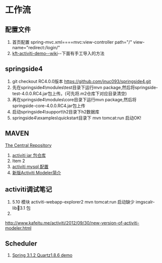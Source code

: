# 工作流

## 配置文件
1. 首页配置 spring-mvc.xml====mvc:view-controller path="/" view-name="redirect:/login/" 
2. [kft-activiti-demo--wiki](https://github.com/henryyan/kft-activiti-demo/wiki)--下面有手工导入的方法

## springside4
1. git checkout RC4.0.0版本 https://github.com/jnuc093/springside4.git
2. 先在springside4\modules\test目录下运行mvn package,然后将springside-test-4.0.0.RC4.jar包上传。(可先将.m2仓库下对应目录清空)
3. 再在springside4\modules\core目录下运行mvn package,然后将springside-core-4.0.0.RC4.jar包上传
4. 启动springside4\support\h2目录下h2数据库
5. springside4\examples\quickstart目录下 mvn tomcat:run 启动OK!


## MAVEN
[The Central Repository](http://search.maven.org/)

1. [activiti jar 包仓库](https://maven.alfresco.com/nexus/content/groups/public/)
2. Item 2
3. [activiti mysql 配置](http://forums.activiti.org/en/viewtopic.php?f=6&t=4698)
3. [新版Activiti Modeler简介](http://www.kafeitu.me/activiti/2012/09/30/new-version-of-activiti-modeler.html)

## activiti调试笔记
1. 5.10 模块 activiti-webapp-explorer2 mvn tomcat:run 启动缺少 imgscalr-lib:jar:3.1 包
2. 

http://www.kafeitu.me/activiti/2012/09/30/new-version-of-activiti-modeler.html

## Scheduler 
1. [Spring 3.1.2 Quartz1.8.6 demo ](http://www.mkyong.com/spring/spring-quartz-scheduler-example/)

